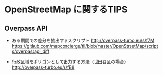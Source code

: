 # OpenStreetMap に関するTIPS

## Overpass API
- ある期間での差分を抽出するスクリプト
http://overpass-turbo.eu/s/f7M <br>
https://github.com/mapconcierge/til/blob/master/OpenStreetMap/scripts/overpassapi_diff

- 行政区域をポリゴンとして出力する方法（世田谷区の場合）<br>
http://overpass-turbo.eu/s/fB8

